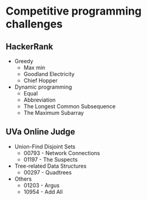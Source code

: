 # Competitive programming challenges 
## HackerRank
* Greedy
  * Max min
  * Goodland Electricity
  * Chief Hopper
* Dynamic programming  
  * Equal
  * Abbreviation
  * The Longest Common Subsequence
  * The Maximum Subarray


## UVa Online Judge
* Union-Find Disjoint Sets
  * 00793 - Network Connections
  * 01197 - The Suspects
* Tree-related Data Structures
  * 00297 - Quadtrees
* Others
  * 01203 - Argus
  * 10954 - Add All
